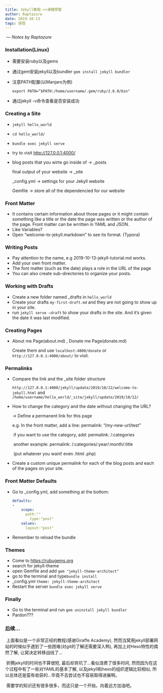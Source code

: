 ```yaml
---
title: Jekyll教程->>滑稽预警
author: Raptazure
date: 2019-10-13
tags: 感悟
---
```


​                                                                                                     *— Notes by Raptazure*

### Installation(Linux)

- 需要安装ruby以及gems

- 通过gem安装jekyll以及bundler `gem install jekyll bundler`

- 注意PATH配置(以Manjaro为例) 

   `export PATH=“$PATH:/home/username/.gem/ruby/2.6.0/bin"`
   
- 通过jekyll -v命令查看是否安装成功

<!-- more -->

### Creating a Site

- `jekyll hello_world`

- `cd hello_world/`

- `bundle exec jekyll serve`

- try to visit http://127.0.0.1:4000/

- blog posts that you wirte go inside of   ->  _posts 

  final output of your website  ->  _site

  _config.yml  ->  settings for your Jekyll website

  Gemfile  ->  store all of the dependencied for our website

### Front Matter

- It contains certain information about those pages or it might contain something like a title or the date the page was written or the author of the page. Front matter can be wrritten in YAML and JSON.
- Like Variables?
- Open “welcome-to-jekyll.markdown” to see its format. (Typora)

### Writing Posts

- Pay attention to the name, e.g    2019-10-13-jekyll-tutorial.md  works.
- Add your own front matter.
- The font matter (such as the date) plays a role in the URL of the page
- You can also create sub-directories to organize your posts.

### Working with Drafts

- Create a new folder named _drafts in `hello_world` 
- Create your drafts `my-first-draft.md` and they are not going to show up in your site.
- run `jekyll serve –draft` to show your drafts in the site. And it’s given the date it was last modified.

### Creating Pages

- About me Page(about.md) ,  Donate me Page(donate.md) 

  Create them and use `localhost:4000/donate` or `http://127.0.0.1:4000/about/` to visit.
  

### Permalinks

- Compare the link and the _site folder structure

  `http://127.0.0.1:4000/jekyll/update/2019/10/12/welcome-to-jekyll.html`  and
  `/home/username/hello_world/_site/jekyll/update/2019/10/12/`
  
- How to change the category and the date  without changing the URL?

  ->  Define a permanent link for this page

     e.g. In the front matter, add a line:  permalink: “/my-new-url/test” 

  ​           if you want to use the category, add: permalink: /:categories

  ​           another example:  permalink: /:categories/:year/:month/:title

  ​            (put whatever you want! even .html .php)

- Create a custom unique permalink for each of the blog posts and each of the pages on your site.

### Front Matter Defaults

- Go to _config.yml, add something at the bottom:

  ```yaml
  defaults:
  -
      scope:
        path:""
	      type:"post"
      values:
        layout:"post"
	```
- Remember to reload the bundle

### Themes

- Come to https://rubugems.org
- search for jekyll-theme
- open Gemfile and add `gem "jekyll-theme-architect"`
- go to the terminal and type`bundle install`
- _config.yml  `theme: jekyll-theme-architect`
- Restart the server `bundle exec jekyll serve`

### Finally

- Go to the terminal and run `gem uninstall jekyll bundler`
- Pardon???

### 后续…

​	上面看似是一个非常正经的教程(感谢Giraffe Academy), 然而当窝用jekyll部署网站的时候似乎遇到了一些困难(对git的了解还需要深入鸭), 再加上对Hexo特性的偶然了解, 让窝决定转移战线了…

​	折腾jekyll的时间也不算很短, 最后却弃坑了…看似浪费了很多时间, 然而因为在这个过程中有了一些对YAML的基本了解, 以及jekyll和hexo的组织逻辑比较相似, 所以总体还是蛮有收获的…毕竟不去尝试也不容易取得进展啊。

​	需要学的知识还有很多很多，而这只是一个开始，向着远方加油吧。

